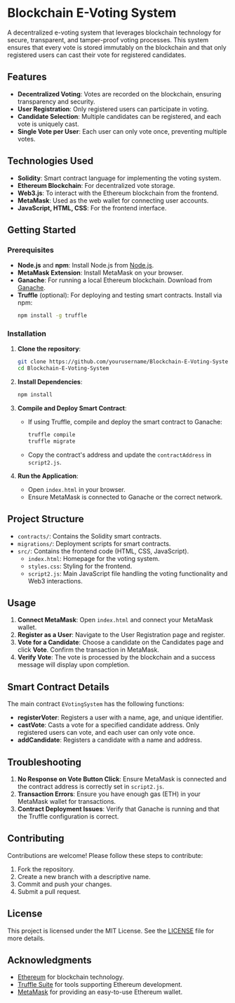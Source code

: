 # Blockchain E-Voting System

A decentralized e-voting system that leverages blockchain technology for secure, transparent, and tamper-proof voting processes. This system ensures that every vote is stored immutably on the blockchain and that only registered users can cast their vote for registered candidates. 

## Features
- **Decentralized Voting**: Votes are recorded on the blockchain, ensuring transparency and security.
- **User Registration**: Only registered users can participate in voting.
- **Candidate Selection**: Multiple candidates can be registered, and each vote is uniquely cast.
- **Single Vote per User**: Each user can only vote once, preventing multiple votes.

## Technologies Used
- **Solidity**: Smart contract language for implementing the voting system.
- **Ethereum Blockchain**: For decentralized vote storage.
- **Web3.js**: To interact with the Ethereum blockchain from the frontend.
- **MetaMask**: Used as the web wallet for connecting user accounts.
- **JavaScript, HTML, CSS**: For the frontend interface.

## Getting Started

### Prerequisites
- **Node.js** and **npm**: Install Node.js from [Node.js](https://nodejs.org/).
- **MetaMask Extension**: Install MetaMask on your browser.
- **Ganache**: For running a local Ethereum blockchain. Download from [Ganache](https://trufflesuite.com/ganache/).
- **Truffle** (optional): For deploying and testing smart contracts. Install via npm:
    ```bash
    npm install -g truffle
    ```

### Installation

1. **Clone the repository**:
    ```bash
    git clone https://github.com/yourusername/Blockchain-E-Voting-System.git
    cd Blockchain-E-Voting-System
    ```

2. **Install Dependencies**:
    ```bash
    npm install
    ```

3. **Compile and Deploy Smart Contract**:
    - If using Truffle, compile and deploy the smart contract to Ganache:
      ```bash
      truffle compile
      truffle migrate
      ```
    - Copy the contract's address and update the `contractAddress` in `script2.js`.

4. **Run the Application**:
    - Open `index.html` in your browser.
    - Ensure MetaMask is connected to Ganache or the correct network.

## Project Structure

- `contracts/`: Contains the Solidity smart contracts.
- `migrations/`: Deployment scripts for smart contracts.
- `src/`: Contains the frontend code (HTML, CSS, JavaScript).
  - `index.html`: Homepage for the voting system.
  - `styles.css`: Styling for the frontend.
  - `script2.js`: Main JavaScript file handling the voting functionality and Web3 interactions.

## Usage

1. **Connect MetaMask**: Open `index.html` and connect your MetaMask wallet.
2. **Register as a User**: Navigate to the User Registration page and register.
3. **Vote for a Candidate**: Choose a candidate on the Candidates page and click **Vote**. Confirm the transaction in MetaMask.
4. **Verify Vote**: The vote is processed by the blockchain and a success message will display upon completion.

## Smart Contract Details

The main contract `EVotingSystem` has the following functions:
- **registerVoter**: Registers a user with a name, age, and unique identifier.
- **castVote**: Casts a vote for a specified candidate address. Only registered users can vote, and each user can only vote once.
- **addCandidate**: Registers a candidate with a name and address.

## Troubleshooting

1. **No Response on Vote Button Click**: Ensure MetaMask is connected and the contract address is correctly set in `script2.js`.
2. **Transaction Errors**: Ensure you have enough gas (ETH) in your MetaMask wallet for transactions.
3. **Contract Deployment Issues**: Verify that Ganache is running and that the Truffle configuration is correct.

## Contributing

Contributions are welcome! Please follow these steps to contribute:
1. Fork the repository.
2. Create a new branch with a descriptive name.
3. Commit and push your changes.
4. Submit a pull request.

## License

This project is licensed under the MIT License. See the [LICENSE](LICENSE) file for more details.

## Acknowledgments

- [Ethereum](https://ethereum.org) for blockchain technology.
- [Truffle Suite](https://trufflesuite.com) for tools supporting Ethereum development.
- [MetaMask](https://metamask.io) for providing an easy-to-use Ethereum wallet.
